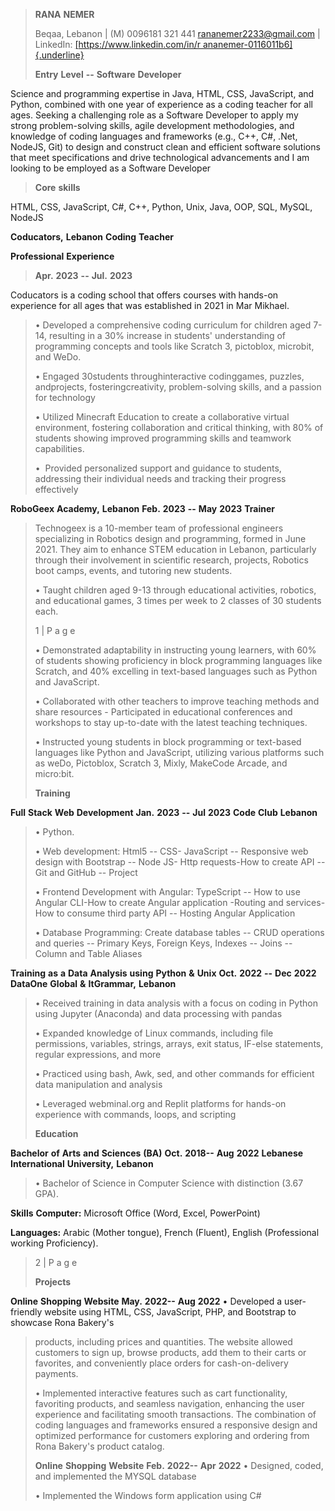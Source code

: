 > **RANA** **NEMER**
>
> Beqaa, Lebanon \| (M) 0096181 321 441 rananemer2233@gmail.com \|
> LinkedIn: [[https://www.linkedin.com/in/r
> ananemer-0116011b6]{.underline}](https://www.linkedin.com/in/rana-nemer-0116011b6)
>
> **Entry** **Level** **--** **Software** **Developer**

Science and programming expertise in Java, HTML, CSS, JavaScript, and
Python, combined with one year of experience as a coding teacher for all
ages. Seeking a challenging role as a Software Developer to apply my
strong problem-solving skills, agile development methodologies, and
knowledge of coding languages and frameworks (e.g., C++, C#, .Net,
NodeJS, Git) to design and construct clean and efficient software
solutions that meet specifications and drive technological advancements
and I am looking to be employed as a Software Developer

> **Core** **skills**

HTML, CSS, JavaScript, C#, C++, Python, Unix, Java, OOP, SQL, MySQL,
NodeJS

**Coducators,** **Lebanon** **Coding** **Teacher**

**Professional** **Experience**

> **Apr.** **2023** **--** **Jul.** **2023**

Coducators is a coding school that offers courses with hands-on
experience for all ages that was established in 2021 in Mar Mikhael.

> • Developed a comprehensive coding curriculum for children aged 7-14,
> resulting in a 30% increase in students\' understanding of programming
> concepts and tools like Scratch 3, pictoblox, microbit, and WeDo.
>
> • Engaged 30students throughinteractive codinggames, puzzles,
> andprojects, fosteringcreativity, problem-solving skills, and a
> passion for technology
>
> • Utilized Minecraft Education to create a collaborative virtual
> environment, fostering collaboration and critical thinking, with 80%
> of students showing improved programming skills and teamwork
> capabilities.
>
> •  Provided personalized support and guidance to students, addressing
> their individual needs and tracking their progress effectively

**RoboGeex** **Academy,** **Lebanon** **Feb.** **2023** **--** **May**
**2023** **Trainer**

> Technogeex is a 10-member team of professional engineers specializing
> in Robotics design and programming, formed in June 2021. They aim to
> enhance STEM education in Lebanon, particularly through their
> involvement in scientific research, projects, Robotics boot camps,
> events, and tutoring new students.
>
> • Taught children aged 9-13 through educational activities, robotics,
> and educational games, 3 times per week to 2 classes of 30 students
> each.
>
> 1 \| P a g e
>
> • Demonstrated adaptability in instructing young learners, with 60% of
> students showing proficiency in block programming languages like
> Scratch, and 40% excelling in text-based languages such as Python and
> JavaScript.
>
> • Collaborated with other teachers to improve teaching methods and
> share resources - Participated in educational conferences and
> workshops to stay up-to-date with the latest teaching techniques.
>
> • Instructed young students in block programming or text-based
> languages like Python and JavaScript, utilizing various platforms such
> as weDo, Pictoblox, Scratch 3, Mixly, MakeCode Arcade, and micro:bit.
>
> **Training**

**Full** **Stack** **Web** **Development** **Jan.** **2023** **--**
**Jul** **2023** **Code** **Club** **Lebanon**

> • Python.
>
> • Web development: Html5 -- CSS- JavaScript -- Responsive web design
> with Bootstrap -- Node JS- Http requests-How to create API -- Git and
> GitHub -- Project
>
> • Frontend Development with Angular: TypeScript -- How to use Angular
> CLI-How to create Angular application -Routing and services- How to
> consume third party API -- Hosting Angular Application
>
> • Database Programming: Create database tables -- CRUD operations and
> queries -- Primary Keys, Foreign Keys, Indexes -- Joins -- Column and
> Table Aliases

**Training** **as** **a** **Data** **Analysis** **using** **Python**
**&** **Unix** **Oct.** **2022** **--** **Dec** **2022** **DataOne**
**Global** **&** **ItGrammar,** **Lebanon**

> • Received training in data analysis with a focus on coding in Python
> using Jupyter (Anaconda) and data processing with pandas
>
> • Expanded knowledge of Linux commands, including file permissions,
> variables, strings, arrays, exit status, IF-else statements, regular
> expressions, and more
>
> • Practiced using bash, Awk, sed, and other commands for efficient
> data manipulation and analysis
>
> • Leveraged webminal.org and Replit platforms for hands-on experience
> with commands, loops, and scripting
>
> **Education**

**Bachelor** **of** **Arts** **and** **Sciences** **(BA)** **Oct.**
**2018--** **Aug** **2022** **Lebanese** **International**
**University,** **Lebanon**

> • Bachelor of Science in Computer Science with distinction (3.67 GPA).

**Skills** **Computer:** Microsoft Office (Word, Excel, PowerPoint)

**Languages:** Arabic (Mother tongue), French (Fluent), English
(Professional working Proficiency).

> 2 \| P a g e
>
> **Projects**

**Online** **Shopping** **Website** **May.** **2022--** **Aug** **2022**
• Developed a user-friendly website using HTML, CSS, JavaScript, PHP,
and Bootstrap to showcase Rona Bakery\'s

> products, including prices and quantities. The website allowed
> customers to sign up, browse products, add them to their carts or
> favorites, and conveniently place orders for cash-on-delivery
> payments.
>
> • Implemented interactive features such as cart functionality,
> favoriting products, and seamless navigation, enhancing the user
> experience and facilitating smooth transactions. The combination of
> coding languages and frameworks ensured a responsive design and
> optimized performance for customers exploring and ordering from Rona
> Bakery\'s product catalog.
>
> **Online** **Shopping** **Website** **Feb.** **2022--** **Apr**
> **2022** • Designed, coded, and implemented the MYSQL database
>
> • Implemented the Windows form application using C#
>
> 